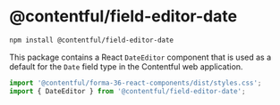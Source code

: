 # @contentful/field-editor-date

```bash
npm install @contentful/field-editor-date
```

This package contains a React `DateEditor` component that is used as a default for the `Date` field type in the Contentful web application.

```js
import '@contentful/forma-36-react-components/dist/styles.css';
import { DateEditor } from '@contentful/field-editor-date';
```
